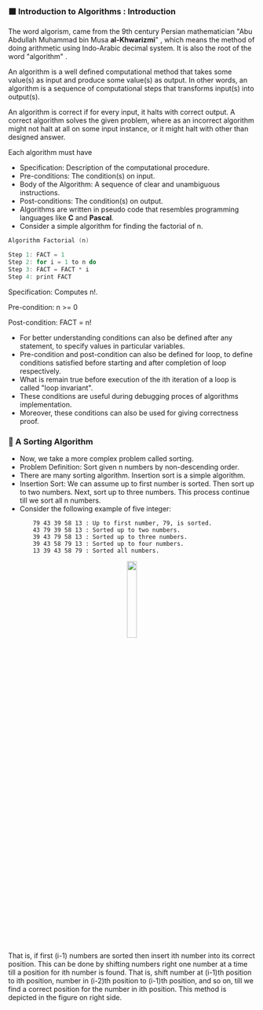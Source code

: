 ### ⬛ Introduction to Algorithms : Introduction	
The word algorism, came from the 9th century Persian mathematician "Abu Abdullah Muhammad bin Musa **al-Khwarizmi**" , which means the method of doing arithmetic using Indo-Arabic decimal system. It is also the   root of the word "algorithm" .

An algorithm is a well defined computational method that takes some value(s) as input and produce some value(s) as output. In other words, an algorithm is a sequence of computational steps that transforms input(s)  into output(s).

An algorithm is correct if for every input, it halts with correct output. A correct algorithm solves the given problem,  where as an incorrect algorithm might not halt at all on some input instance, or it might halt with other than  designed answer.

Each algorithm must have
* Specification: Description of the computational procedure.
* Pre-conditions: The condition(s) on input.
* Body of the Algorithm: A sequence of clear and unambiguous instructions.
* Post-conditions: The condition(s) on output.
* Algorithms are written in pseudo code that resembles programming languages like **C** and **Pascal**.
* Consider a simple algorithm for finding the factorial of n.

```C
Algorithm Factorial (n)

Step 1:	FACT = 1					
Step 2:	for i = 1 to n do					
Step 3:	FACT = FACT * i							
Step 4:	print FACT				
``` 										
Specification: Computes n!.

Pre-condition: n >= 0

Post-condition: FACT = n!

 										
* For better understanding conditions can also be defined after any statement, to specify values in particular variables.
* Pre-condition and post-condition can also be defined for loop, to define conditions satisfied before starting and after completion of loop respectively.
* What is remain true before execution of the ith iteration of a loop is called "loop invariant".
* These conditions are useful during debugging proces of algorithms implementation.
* Moreover, these conditions can also be used for giving correctness proof.

### 🔲 A Sorting Algorithm
* Now, we take a more complex problem called sorting.
* Problem Definition: Sort given n numbers by non-descending order.
* There are many sorting algorithm. Insertion sort is a simple algorithm.
* Insertion Sort: We can assume up to first number is sorted. Then sort up    to two numbers. Next, sort up to three numbers. This process continue till    we sort all n numbers.
* Consider the following example of five integer:
```
       79 43 39 58 13 : Up to first number, 79, is sorted.
       43 79 39 58 13 : Sorted up to two numbers.
       39 43 79 58 13 : Sorted up to three numbers.
       39 43 58 79 13 : Sorted up to four numbers.
       13 39 43 58 79 : Sorted all numbers.
```

<p align="center">
 <img src="https://github.com/user-attachments/assets/e8ce653b-b7b6-4bd8-a318-56e51ba3b30b" width=20%/>
</p> 

That is, if first (i-1) numbers are sorted then insert ith number into its correct     position. This can be done by shifting numbers right one number at a time     till a position for ith number is found.
That is, shift number at (i-1)th position to ith position, number in (i-2)th position to (i-1)th position, and so on, till we find a correct position for the number in ith     position. This method is depicted in the figure on right side.

